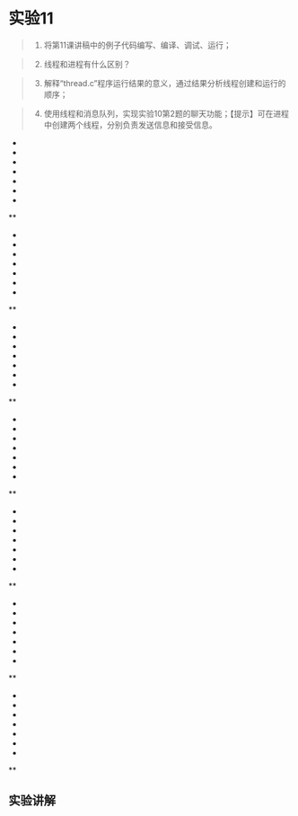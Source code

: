 # 实验11

> 1. 将第11课讲稿中的例子代码编写、编译、调试、运行；

> 2. 线程和进程有什么区别？

> 3. 解释“thread.c”程序运行结果的意义，通过结果分析线程创建和运行的顺序；

> 4. 使用线程和消息队列，实现实验10第2题的聊天功能；【提示】可在进程中创建两个线程，分别负责发送信息和接受信息。

*

*

*

*

*

*

*

**

*

*

*

*

*

*

*

**

*

*

*

*

*

*

*

**

*

*

*

*

*

*

*

**

*

*

*

*

*

*

*

**

*

*

*

*

*

*

*

**

*

*

*

*

*

*

*

**

## 实验讲解

